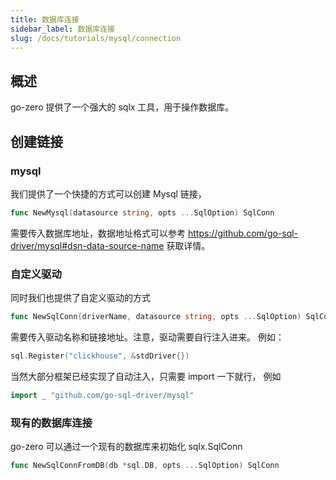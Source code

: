 ```yaml
---
title: 数据库连接 
sidebar_label: 数据库连接
slug: /docs/tutorials/mysql/connection
---
```


## 概述
go-zero 提供了一个强大的 sqlx 工具，用于操作数据库。

## 创建链接
### mysql
我们提供了一个快捷的方式可以创建 Mysql 链接， 
```go
func NewMysql(datasource string, opts ...SqlOption) SqlConn
```
需要传入数据库地址，数据地址格式可以参考 https://github.com/go-sql-driver/mysql#dsn-data-source-name 获取详情。

### 自定义驱动
同时我们也提供了自定义驱动的方式
```go
func NewSqlConn(driverName, datasource string, opts ...SqlOption) SqlConn 
```
需要传入驱动名称和链接地址。注意，驱动需要自行注入进来。
例如：
```go
sql.Register("clickhouse", &stdDriver{})
```

当然大部分框架已经实现了自动注入，只需要 import 一下就行， 例如

``` go
import _ "github.com/go-sql-driver/mysql"
```

### 现有的数据库连接
go-zero 可以通过一个现有的数据库来初始化 sqlx.SqlConn
```go
func NewSqlConnFromDB(db *sql.DB, opts ...SqlOption) SqlConn
```
